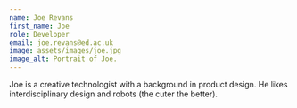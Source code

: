```yaml
---
name: Joe Revans
first_name: Joe
role: Developer
email: joe.revans@ed.ac.uk
image: assets/images/joe.jpg
image_alt: Portrait of Joe.
---
```

Joe is a creative technologist with a background in product design. He likes interdisciplinary design and robots (the cuter the better).
